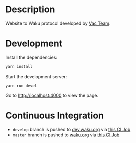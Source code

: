 # Description

Website to Waku protocol developed by [Vac Team](https://vac.dev/).

# Development

Install the dependencies:
```bash
yarn install
```
Start the development server:
```bash
yarn run devel
```
Go to [http://localhost:4000](http://localhost:4000) to view the page.

# Continuous Integration

- `develop` branch is pushed to [dev.waku.org](https://dev.waku.org) via [this CI Job](https://ci.status.im/job/website/job/dev.waku.org/)
- `master` branch is pushed to [waku.org](https://waku.org) via [this CI Job](https://ci.status.im/job/website/job/waku.org/)
